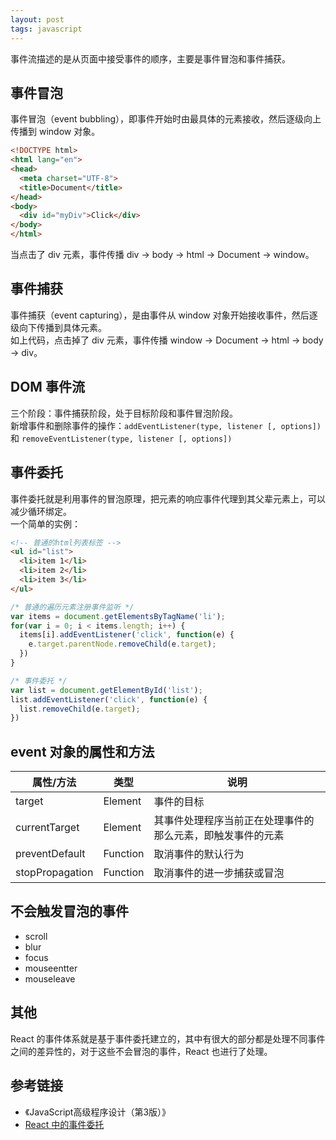 ```yaml
---
layout: post
tags: javascript
---
```

事件流描述的是从页面中接受事件的顺序，主要是事件冒泡和事件捕获。

## 事件冒泡
事件冒泡（event bubbling），即事件开始时由最具体的元素接收，然后逐级向上传播到 window 对象。
```html
<!DOCTYPE html>
<html lang="en">
<head>
  <meta charset="UTF-8">
  <title>Document</title>
</head>
<body>
  <div id="myDiv">Click</div>
</body>
</html>
```
当点击了 div 元素，事件传播 div -> body -> html -> Document -> window。

## 事件捕获
事件捕获（event capturing），是由事件从 window 对象开始接收事件，然后逐级向下传播到具体元素。  
如上代码，点击掉了 div 元素，事件传播 window -> Document -> html -> body -> div。  

## DOM 事件流
三个阶段：事件捕获阶段，处于目标阶段和事件冒泡阶段。  
新增事件和删除事件的操作：`addEventListener(type, listener [, options])` 和 `removeEventListener(type, listener [, options])`

## 事件委托
事件委托就是利用事件的冒泡原理，把元素的响应事件代理到其父辈元素上，可以减少循环绑定。  
一个简单的实例：
```html
<!-- 普通的html列表标签 -->
<ul id="list">
  <li>item 1</li>
  <li>item 2</li>
  <li>item 3</li>
</ul>
```

```js
/* 普通的遍历元素注册事件监听 */
var items = document.getElementsByTagName('li');
for(var i = 0; i < items.length; i++) {
  items[i].addEventListener('click', function(e) {
    e.target.parentNode.removeChild(e.target);
  })
}
```

```js
/* 事件委托 */
var list = document.getElementById('list');
list.addEventListener('click', function(e) {
  list.removeChild(e.target);
})
```

## event 对象的属性和方法

| 属性/方法 | 类型 | 说明 |
| ---- | ---- | ---- |
| target | Element | 事件的目标 |
| currentTarget | Element | 其事件处理程序当前正在处理事件的那么元素，即触发事件的元素 | 
| preventDefault | Function | 取消事件的默认行为 | 
| stopPropagation | Function | 取消事件的进一步捕获或冒泡 |

## 不会触发冒泡的事件
- scroll
- blur
- focus
- mouseentter
- mouseleave

## 其他
React 的事件体系就是基于事件委托建立的，其中有很大的部分都是处理不同事件之间的差异性的，对于这些不会冒泡的事件，React 也进行了处理。

## 参考链接
- 《JavaScript高级程序设计（第3版）》
- [React 中的事件委托](https://zhuanlan.zhihu.com/p/165089379)